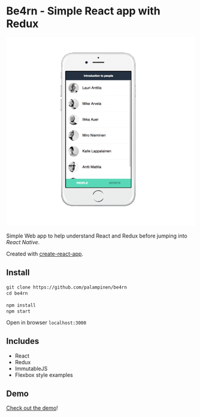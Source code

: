 # Be4rn - Simple React app with Redux

![Be4rn](https://raw.githubusercontent.com/palampinen/Be4rn/master/be4rn.gif)

Simple Web app to help understand React and Redux before jumping into *React Native*.

Created with [create-react-app](https://github.com/facebookincubator/create-react-app/).

## Install
```
git clone https://github.com/palampinen/be4rn
cd be4rn

npm install
npm start
```
Open in browser `localhost:3000`

## Includes
* React
* Redux
* ImmutableJS
* Flexbox style examples

## Demo

[Check out the demo](https://palampinen.github.io/be4rn)!
